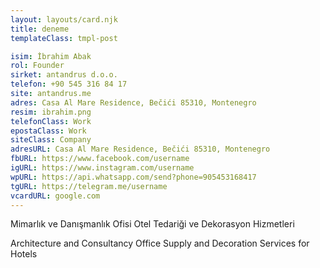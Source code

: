 ```yaml
---
layout: layouts/card.njk
title: deneme
templateClass: tmpl-post

isim: İbrahim Abak
rol: Founder
sirket: antandrus d.o.o.
telefon: +90 545 316 84 17
site: antandrus.me
adres: Casa Al Mare Residence, Bečići 85310, Montenegro
resim: ibrahim.png
telefonClass: Work
epostaClass: Work
siteClass: Company
adresURL: Casa Al Mare Residence, Bečići 85310, Montenegro
fbURL: https://www.facebook.com/username
igURL: https://www.instagram.com/username
wpURL: https://api.whatsapp.com/send?phone=905453168417
tgURL: https://telegram.me/username
vcardURL: google.com
---
```


Mimarlık ve Danışmanlık Ofisi
Otel Tedariği ve Dekorasyon Hizmetleri

Architecture and Consultancy Office
Supply and Decoration Services for Hotels
